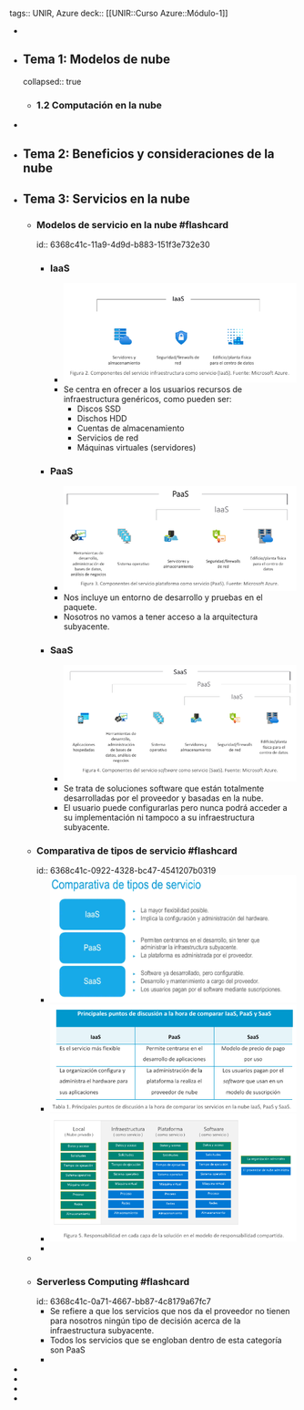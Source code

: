tags:: UNIR, Azure
deck:: [[UNIR::Curso Azure::Módulo-1]]

-
- ## Tema 1: Modelos de nube
  collapsed:: true
	- ### 1.2 Computación en la nube
-
- ## Tema 2: Beneficios y consideraciones de la nube
- ## Tema 3: Servicios en la nube
	- ### Modelos de servicio en la nube #flashcard
	  id:: 6368c41c-11a9-4d9d-b883-151f3e732e30
		- ### IaaS
			- ![image.png](../assets/image_1667479398587_0.png)
			- Se centra en ofrecer a los usuarios recursos de infraestructura genéricos, como pueden ser:
				- Discos SSD
				- Dischos HDD
				- Cuentas de almacenamiento
				- Servicios de red
				- Máquinas virtuales (servidores)
		- ### PaaS
			- ![image.png](../assets/image_1667479425893_0.png)
			- Nos incluye un entorno de desarrollo y pruebas en el paquete.
			- Nosotros no vamos a tener acceso a la arquitectura subyacente.
		- ### SaaS
			- ![image.png](../assets/image_1667479444563_0.png)
			- Se trata de soluciones software que están totalmente desarrolladas por el proveedor y basadas en la nube.
			- El usuario puede configurarlas pero nunca podrá acceder a su implementación ni tampoco a su infraestructura subyacente.
	- ### Comparativa de tipos de servicio #flashcard
	  id:: 6368c41c-0922-4328-bc47-4541207b0319
		- ![image.png](../assets/image_1667478416374_0.png)
		- ![image.png](../assets/image_1667479481558_0.png)
		- ![image.png](../assets/image_1667479510310_0.png)
		-
	-
	- ### Serverless Computing #flashcard
	  id:: 6368c41c-0a71-4667-bb87-4c8179a67fc7
		- Se refiere a que los servicios que nos da el proveedor no tienen para nosotros ningún tipo de decisión acerca de la infraestructura subyacente.
		- Todos los servicios que se engloban dentro de esta categoría son PaaS
		-
-
-
-
-